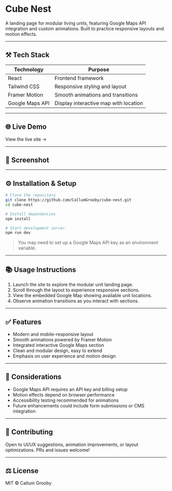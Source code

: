 # Cube Nest

A landing page for modular living units, featuring Google Maps API integration and custom animations. Built to practice responsive layouts and motion effects.

---

## ⚒ Tech Stack

| Technology      | Purpose                               |
| --------------- | ------------------------------------- |
| React           | Frontend framework                    |
| Tailwind CSS    | Responsive styling and layout         |
| Framer Motion   | Smooth animations and transitions     |
| Google Maps API | Display interactive map with location |

---

## 🌐 Live Demo

View the live site →

---

## 📸 Screenshot



---

## ⚙ Installation & Setup

```bash
# Clone the repository
git clone https://github.com/CallumGrooby/cube-nest.git
cd cube-nest

# Install dependencies
npm install

# Start development server
npm run dev
```

> You may need to set up a Google Maps API key as an environment variable.

---

## 📚 Usage Instructions

1. Launch the site to explore the modular unit landing page.
2. Scroll through the layout to experience responsive sections.
3. View the embedded Google Map showing available unit locations.
4. Observe animation transitions as you interact with sections.

---

## ✅ Features

- Modern and mobile-responsive layout
- Smooth animations powered by Framer Motion
- Integrated interactive Google Maps section
- Clean and modular design, easy to extend
- Emphasis on user experience and motion design

---

## 🧠 Considerations

- Google Maps API requires an API key and billing setup
- Motion effects depend on browser performance
- Accessibility testing recommended for animations
- Future enhancements could include form submissions or CMS integration

---

## 🤝 Contributing

Open to UI/UX suggestions, animation improvements, or layout optimizations. PRs and issues welcome!

---

## ⚖ License

MIT © Callum Grooby

